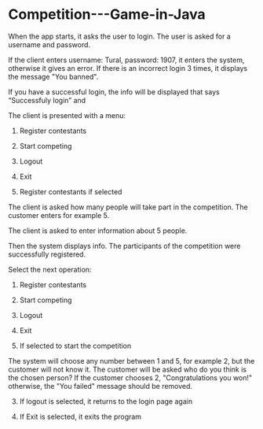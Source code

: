 # Competition---Game-in-Java

When the app starts, it asks the user to login. The user is asked for a username and password.

If the client enters username: Tural, password: 1907, it enters the system, otherwise it gives an error. If there is an incorrect login 3 times, it displays the message "You banned".

If you have a successful login, the info will be displayed that says “Successfuly login” and

The client is presented with a menu:

1. Register contestants

2. Start competing

3. Logout

4. Exit



1. Register contestants if selected

The client is asked how many people will take part in the competition. The customer enters for example 5.

The client is asked to enter information about 5 people.

Then the system displays info. The participants of the competition were successfully registered.

Select the next operation:

1. Register contestants

2. Start competing

3. Logout

4. Exit

2. If selected to start the competition

The system will choose any number between 1 and 5, for example 2, but the customer will not know it. The customer will be asked who do you think is the chosen person? If the customer chooses 2, "Congratulations you won!" otherwise, the "You failed" message should be removed.



3. If logout is selected, it returns to the login page again

4. If Exit is selected, it exits the program
